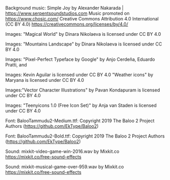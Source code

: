 Background music: Simple Joy by Alexander Nakarada |
https://www.serpentsoundstudios.com Music promoted on
https://www.chosic.com/ Creative Commons Attribution 4.0 International
(CC BY 4.0) https://creativecommons.org/licenses/by/4.0/

Images: "Magical World" by Dinara Nikolaeva is licensed under CC BY 4.0

Images: "Mountains Landscape" by Dinara Nikolaeva is licensed under CC BY 4.0

Images: "Pixel-Perfect Typeface by Google" by Anjo Cerdeña, Eduardo Pratti, and

Images: Kevin Aguilar is licensed under CC BY 4.0 "Weather icons" by Maryana is
licensed under CC BY 4.0

Images:"Vector Character Illustrations" by Pavan Kondapuram is licensed under CC BY 4.0

Images: "Teenyicons 1.0 (Free Icon Set)" by Anja van Staden is licensed under CC BY 4.0

Font: BalooTammudu2-Medium.ttf: Copyright 2019 The Baloo 2 Project
Authors (https://github.com/EkType/Baloo2)

Font: BalooTammudu2-Bold.ttf: Copyright 2019 The Baloo 2 Project Authors
(https://github.com/EkType/Baloo2)

Sound: mixkit-video-game-win-2016.wav by Mixkit.co
https://mixkit.co/free-sound-effects

Sound: mixkit-musical-game-over-959.wav by Mixkit.co
https://mixkit.co/free-sound-effects
